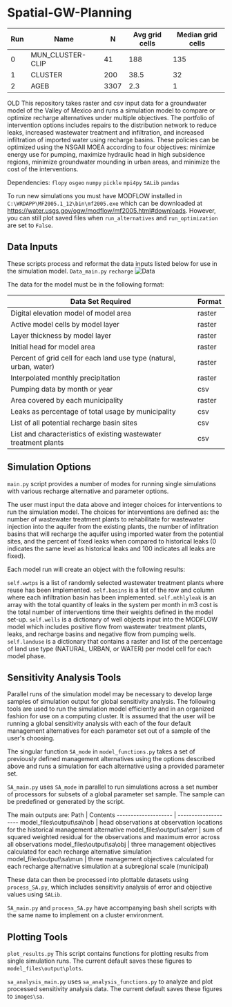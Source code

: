 # Spatial-GW-Planning

Run | Name | N | Avg grid cells | Median grid cells
----- | ------ | ------ | ---------------- | -------------------
0 | MUN_CLUSTER-CLIP | 41 | 188 | 135
1 | CLUSTER | 200 | 38.5 | 32
2 | AGEB | 3307 | 2.3 | 1

OLD
This repository takes raster and csv input data for a groundwater model of the Valley of Mexico and runs a simulation model to compare or optimize recharge alternatives under multiple objectives. The portfolio of intervention options includes repairs to the distribution network to reduce leaks, increased wastewater treatment and infiltration, and increased infiltration of imported water using recharge basins. These policies can be optimized using the NSGAII MOEA according to four objectives: minimize energy use for pumping, maximize hydraulic head in high subsidence regions, minimize groundwater mounding in urban areas, and minimize the cost of the interventions.

Dependencies: ```flopy``` ```osgeo``` ```numpy``` ```pickle``` ```mpi4py``` ```SALib``` ```pandas```

To run new simulations you must have MODFLOW installed in ```C:\WRDAPP\MF2005.1_12\bin\mf2005.exe``` which can be downloaded at https://water.usgs.gov/ogw/modflow/mf2005.html#downloads. However, you can still plot saved files when ```run_alternatives``` and ```run_optimization``` are set to ```False```.

## Data Inputs
These scripts process and reformat the data inputs listed below for use in the simulation model.
```Data_main.py```
```recharge```
![Data](/images/data_processing.png)

The data for the model must be in the following format:

Data Set Required | Format
-------------------- | --------------------
Digital elevation model of model area | raster
Active model cells by model layer | raster
Layer thickness by model layer | raster
Initial head for model area | raster
Percent of grid cell for each land use type (natural, urban, water) | raster
Interpolated monthly precipitation | raster
Pumping data by month or year | csv
Area covered by each municipality | raster
Leaks as percentage of total usage by municipality | csv
List of all potential recharge basin sites | csv
List and characteristics of existing wastewater treatment plants | csv

## Simulation Options
```main.py``` script provides a number of modes for running single simulations with various recharge alternative and parameter options.

The user must input the data above and integer choices for interventions to run the simulation model. The choices for interventions are defined as: the number of wastewater treatment plants to rehabilitate for wastewater injection into the aquifer from the existing plants, the number of infiltration basins that will recharge the aquifer using imported water from the potential sites, and the percent of fixed leaks when compared to historical leaks (0 indicates the same level as historical leaks and 100 indicates all leaks are fixed).

Each model run will create an object with the following results:

 ```self.wwtps``` is a list of randomly selected wastewater treatment plants where reuse has been implemented. ```self.basins``` is a list of the row and column where each infiltration basin has been implemented. ```self.mthlyleak``` is an array with the total quantity of leaks in the system per month in m3 cost is the total number of interventions time their weights defined in the model set-up. ```self.wells``` is a dictionary of well objects input into the MODFLOW model which includes positive flow from wastewater treatment plants, leaks, and recharge basins and negative flow from pumping wells. ```self.landuse``` is a dictionary that contains a raster and list of the percentage of land use type (NATURAL, URBAN, or WATER) per model cell for each model phase.

## Sensitivity Analysis Tools
Parallel runs of the simulation model may be necessary to develop large samples of simulation output for global sensitivity analysis. The following tools are used to run the simulation model efficiently and in an organized fashion for use on a computing cluster. It is assumed that the user will be running a global sensitivity analysis with each of the four default management alternatives for each parameter set out of a sample of the user's choosing.

The singular function ```SA_mode``` in ```model_functions.py``` takes a set of previously defined management alternatives using the options described above and runs a simulation for each alternative using a provided parameter set.

```SA_main.py``` uses ```SA_mode``` in parallel to run simulations across a set number of processors for subsets of a global parameter set sample. The sample can be predefined or generated by the script.

The main outputs are:
Path | Contents
-------------------- | --------------------
model_files\output\sa\hob | head observations at observation locations for the historical management alternative
model_files\output\sa\err | sum of squared weighted residual for the observations and maximum error across all observations
model_files\output\sa\obj | three management objectives calculated for each recharge alternative simulation
model_files\output\sa\mun | three management objectives calculated for each recharge alternative simulation at a subregional scale (municipal)

These data can then be processed into plottable datasets using ```process_SA.py```, which includes sensitivity analysis of error and objective values using ```SALib```.

```SA_main.py``` and ```process_SA.py``` have accompanying bash shell scripts with the same name to implement on a cluster environment.

## Plotting Tools
```plot_results.py```
This script contains functions for plotting results from single simulation runs. The current default saves these figures to ```model_files\output\plots```.

```sa_analysis_main.py``` uses ```sa_analysis_functions.py``` to analyze and plot processed sensitivity analysis data. The current default saves these figures to ```images\sa```.

